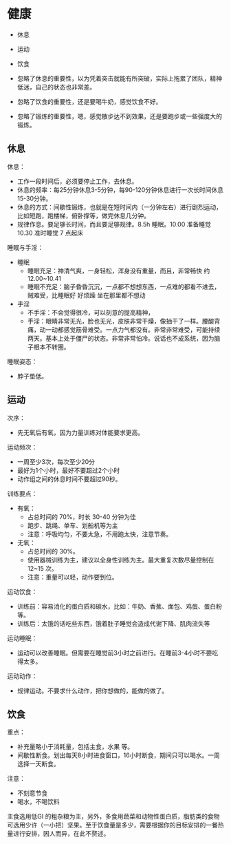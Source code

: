 # 健康


- 休息
- 运动
- 饮食


- 忽略了休息的重要性，以为凭着突击就能有所突破，实际上拖累了团队，精神低迷，自己的状态也非常差。
- 忽略了饮食的重要性，还是要喝牛奶，感觉饮食不好。
- 忽略了锻炼的重要性，嗯，感觉散步达不到效果，还是要跑步或一些强度大的锻炼。

## 休息

休息：

- 工作一段时间后，必须要停止工作，去休息。
- 休息的频率：每25分钟休息3-5分钟，每90-120分钟休息进行一次长时间休息15-30分钟。
- 休息的方式：间歇性锻炼，也就是在短时间内（一分钟左右）进行剧烈运动，比如短跑，跑楼梯，俯卧撑等，做完休息几分钟。
- 规律作息。要足够长时间，而且要足够规律。8.5h 睡眠。10.00 准备睡觉 10.30 准时睡觉 7 点起床

睡眠与手淫：

- 睡眠
  - 睡眠充足：神清气爽，一身轻松，浑身没有重量，而且，非常畅快 约 12.00~10.41
  - 睡眠不充足：脑子昏昏沉沉，一点都不想想东西，一点难的都看不进去，贼难受，比睡眠好 好烦躁 坐在那里都不想动
- 手淫
  - 不手淫：不会觉得很冷，可以刻意的提高精神，
  - 手淫：眼睛非常无光，脸也无光，皮肤非常干燥，像抽干了一样。腰酸背痛，动一动都感觉筋骨难受。一点力气都没有。非常非常难受，可能持续两天。基本上处于僵尸的状态。非常非常怕冷。说话也不成系统，因为脑子根本不转圈。


睡眠姿态：

- 脖子垫低。


## 运动

次序：

- 先无氧后有氧，因为力量训练对体能要求更高。

运动频次：

- 一周至少3次，每次至少20分
- 最好为1个小时，最好不要超过2个小时
- 动作组之间的休息时间不要超过90秒。


训练要点：

- 有氧：
  - 占总时间的 70%，时长 30-40 分钟为佳
  - 跑步、跳绳、单车、划船机等为主
  - 注意：呼吸均匀，不要太急，不用跑太快，注意节奏。
- 无氧：
  - 占总时间的 30%。
  - 使用器械训练为主，建议以全身性训练为主。最大重复次数尽量控制在 12~15 次。
  - 注意：重量可以轻，动作要到位。


运动饮食：

- 训练前：容易消化的蛋白质和碳水，比如：牛奶、香蕉、面包、鸡蛋、蛋白粉 等。
- 训练后：太饿的话吃些东西，饿着肚子睡觉会造成代谢下降、肌肉流失等


运动睡眠：

- 运动可以改善睡眠。但需要在睡觉前3小时之前进行。在睡前3-4小时不要吃得太多。


运动动作：

- 规律运动。不要求什么动作，把你想做的，能做的做了。




## 饮食

重点：

- 补充量略小于消耗量，包括主食，水果 等。
- 间歇性断食。划出每天8小时进食窗口，16小时断食，期间只可以喝水。一周选择一天断食。


注意：

- 不刻意节食
- 喝水，不喝饮料


主食选用低GI 的粗杂粮为主，另外，多食用蔬菜和动物性蛋白质，脂肪类的食物可选用少许（一小把）坚果。至于饮食量是多少，需要根据你的目标安排的一餐热量进行安排，因人而异，在此不赘述。


